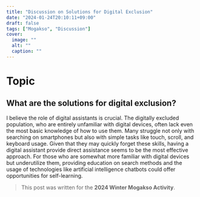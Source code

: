 ```yaml
---
title: "Discussion on Solutions for Digital Exclusion"
date: "2024-01-24T20:10:11+09:00"
draft: false
tags: ["Mogakso", "Discussion"]
cover:
  image: ""
  alt: ""
  caption: ""
---
```


# Topic

## What are the solutions for digital exclusion?

I believe the role of digital assistants is crucial. The digitally excluded population, who are entirely unfamiliar with digital devices, often lack even the most basic knowledge of how to use them. Many struggle not only with searching on smartphones but also with simple tasks like touch, scroll, and keyboard usage. Given that they may quickly forget these skills, having a digital assistant provide direct assistance seems to be the most effective approach. For those who are somewhat more familiar with digital devices but underutilize them, providing education on search methods and the usage of technologies like artificial intelligence chatbots could offer opportunities for self-learning.

> This post was written for the **2024 Winter Mogakso Activity**.
